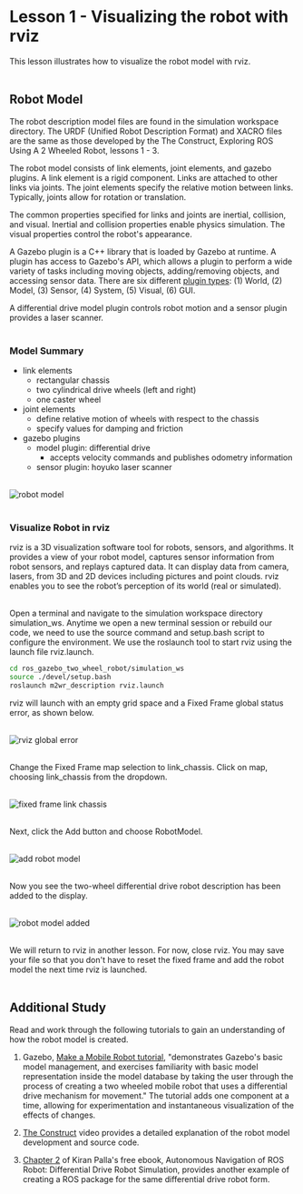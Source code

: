 # Lesson 1 - Visualizing the robot with rviz

This lesson illustrates how to visualize the robot model with rviz.</br></br>

## Robot Model

The robot description model files are found in the simulation workspace directory. The URDF (Unified Robot Description Format) and XACRO files are the same as those developed by the The Construct, Exploring ROS Using A 2 Wheeled Robot, lessons 1 - 3.

The robot model consists of link elements, joint elements, and gazebo plugins. A link element is a rigid component. Links are attached to other links via joints. The joint elements specify the relative motion between links. Typically, joints allow for rotation or translation.

The common properties specified for links and joints are inertial, collision, and visual. Inertial and collision properties enable physics simulation. The visual properties control the robot's appearance.

A Gazebo plugin is a C++ library that is loaded by Gazebo at runtime. A plugin has access to Gazebo's API, which allows a plugin to perform a wide variety of tasks including moving objects, adding/removing objects, and accessing sensor data. There are six different [plugin types](http://gazebosim.org/tutorials?tut=plugins_hello_world&cat=write_plugin): (1) World, (2) Model, (3) Sensor, (4) System, (5) Visual, (6) GUI.

A differential drive model plugin controls robot motion and a sensor plugin provides a laser scanner.</br></br>

### Model Summary

- link elements
   - rectangular chassis
   - two cylindrical drive wheels (left and right)
   - one caster wheel
- joint elements
   - define relative motion of wheels with respect to the chassis
   - specify values for damping and friction
- gazebo plugins
   - model plugin: differential drive
      - accepts velocity commands and publishes odometry information
   - sensor plugin: hoyuko laser scanner
</br></br>

![robot model](./images/lesson01/robot_model.png "robot model")</br></br>

### Visualize Robot in rviz

rviz is a 3D visualization software tool for robots, sensors, and algorithms. It provides a view of your robot model, captures sensor information from robot sensors, and replays captured data. It can display data from camera, lasers, from 3D and 2D devices including pictures and point clouds. rviz enables you to see the robot’s perception of its world (real or simulated).</br></br>

Open a terminal and navigate to the simulation workspace directory simulation_ws. Anytime we open a new terminal session or rebuild our code, we need to use the source command and setup.bash script to configure the environment. We use the roslaunch tool to start rviz using the launch file rviz.launch.

```bash
cd ros_gazebo_two_wheel_robot/simulation_ws
source ./devel/setup.bash
roslaunch m2wr_description rviz.launch
```

rviz will launch with an empty grid space and a Fixed Frame global status error, as shown below. </br></br>

![rviz global error](./images/lesson01/global_status_error.png "global status error")</br></br>

Change the Fixed Frame map selection to link_chassis. Click on map, choosing link_chassis from the dropdown.</br></br>

![fixed frame link chassis](./images/lesson01/fixed_frame_link_chassis.png "fixed frame link chassis")</br></br>

Next, click the Add button and choose RobotModel. </br></br>

![add robot model](./images/lesson01/add_robot_model.png "add robot model")</br></br>

Now you see the two-wheel differential drive robot description has been added to the display.</br></br>

![robot model added](./images/lesson01/robot_model_added.png "robot model added")</br></br>

We will return to rviz in another lesson. For now, close rviz. You may save your file so that you don't have to reset the fixed frame and add the robot model the next time rviz is launched.</br></br>

## Additional Study

Read and work through the following tutorials to gain an understanding of how the robot model is created.

1. Gazebo, [Make a Mobile Robot tutorial](http://gazebosim.org/tutorials/?tut=build_robot), "demonstrates Gazebo's basic model management, and exercises familiarity with basic model representation inside the model database by taking the user through the process of creating a two wheeled mobile robot that uses a differential drive mechanism for movement." The tutorial adds one component at a time, allowing for experimentation and instantaneous visualization of the effects of changes.

2. [The Construct](https://www.theconstructsim.com/ros-projects-exploring-ros-using-2-wheeled-robot-part-1/) video provides a detailed explanation of the robot model development and source code.

3. [Chapter 2](https://kiranpalla.com/autonomous-navigation-ros-differential-drive-robot-simulation/describing-ros-robot-with-urdf/) of Kiran Palla's free ebook, Autonomous Navigation of ROS Robot: Differential Drive Robot Simulation, provides another example of creating a ROS package for the same differential drive robot form. </br></br>